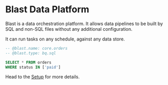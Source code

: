 # Blast Data Platform
Blast is a data orchestration platform. It allows data pipelines to be built by SQL and non-SQL files without any additional configuration. 

It can run tasks on any schedule, against any data store.

```sql
-- @blast.name: core.orders
-- @blast.type: bq.sql

SELECT * FROM orders
WHERE status IN ['paid']
```

Head to the [Setup](project/project_structure.md) for more details.
